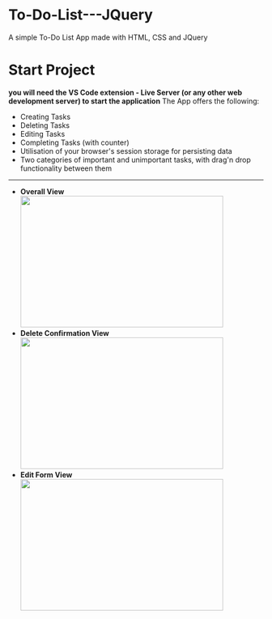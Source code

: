# To-Do-List---JQuery
A simple To-Do List App made with HTML, CSS and JQuery
# Start Project
<b>you will need the VS Code extension - Live Server (or any other web development server) to start the application</b>
The App offers the following:
<ul>
  <li>Creating Tasks</li>
  <li>Deleting Tasks</li>
  <li>Editing Tasks</li>
  <li>Completing Tasks (with counter)</li>
  <li>Utilisation of your browser's session storage for persisting data</li>
  <li>Two categories of important and unimportant tasks, with drag'n drop functionality between them</li>
</ul>
<hr/>
<ul>
  <li style={display: "flex"; flexDirection: "column";}>
    <strong>Overall View</strong>
    <img width=400 height=260 src="https://github.com/Plamenov-Nevyan/To-Do-List---JQuery/assets/100707694/06b3d3a4-ebce-42f8-84c9-4d94154e314c" />
  </li>
  <li style={display: "flex"; flexDirection: "column";}>
    <strong>Delete Confirmation View</strong>
    <img width=400 height=260 src="https://github.com/Plamenov-Nevyan/To-Do-List---JQuery/assets/100707694/2d9516b3-44e4-4956-b89d-f2cc4772c8a9" />
  </li>
  <li style={display: "flex"; flexDirection: "column";}>
    <strong>Edit Form View</strong>
    <img width=400 height=260 src="https://github.com/Plamenov-Nevyan/To-Do-List---JQuery/assets/100707694/cbe950b8-a251-4dc4-8439-7b5ac9041312" />
  </li>
</ul>




